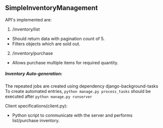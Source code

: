 ## SimpleInventoryManagement

API's implemented are:

1. /inventory/list
 - Should return data with pagination count of 5.
 - Filters objects which are sold out.
2. /inventory/purchase
 - Allows purchase multiple items for required quantity.

##### Inventory Auto-generation:
The repeated jobs are created using dependency django-background-tasks
To create automated entries, `python manage.py process_tasks` should be executed after `python manage.py runserver`

Client specifications(client.py):
- Python script to communicate with the server and performs list/purchase inventory.
